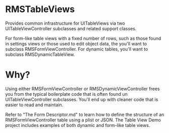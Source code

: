 RMSTableViews 
===============

Provides common infrastructure for UITableViews via two UITableViewController subclasses and related support classes.

For form-like table views with a fixed number of rows, such as those found in settings views or those used to edit object data, the you'll want to subclass RMSFormViewController. For dynamic tables, you'll want to subclass RMSDynamicTableView.


Why?
====

Using either RMSFormViewController or RMSDynamicViewController frees you from the typical boilerplate code that is often found un UITableViewController subclasses. You'll end up with cleaner code that is easier to read and maintain.

Refer to "The Form Descriptor.md" to learn how to define the structure of an RMSFormViewController table using a plist or JSON. The Table View Demo project includes examples of both dynamic and form-like table views.